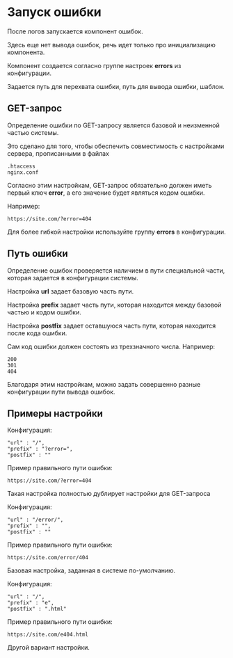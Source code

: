 # Запуск ошибки

После логов запускается компонент ошибок.

Здесь еще нет вывода ошибок, речь идет только про инициализацию компонента.

Компонент создается согласно группе настроек **errors** из конфигурации.

Задается путь для перехвата ошибки, путь для вывода ошибки, шаблон.

## GET-запрос

Определение ошибки по GET-запросу является базовой и неизменной частью системы.

Это сделано для того, чтобы обеспечить совместимость с настройками сервера, прописанными в файлах

	.htaccess
	nginx.conf

Согласно этим настройкам, GET-запрос обязательно должен иметь первый ключ **error**, а его значение будет являться кодом ошибки.

Например:

	https://site.com/?error=404

Для более гибкой настройки используйте группу **errors** в конфигурации.

## Путь ошибки

Определение ошибок проверяется наличием в пути специальной части, которая задается в конфигурации системы.

Настройка **url** задает базовую часть пути.

Настройка **prefix** задает часть пути, которая находится между базовой частью и кодом ошибки.

Настройка **postfix** задает оставшуюся часть пути, которая находится после кода ошибки.

Сам код ошибки должен состоять из трехзначного числа. Например:

	200
	301
	404

Благодаря этим настройкам, можно задать совершенно разные конфигурации пути вывода ошибок.

## Примеры настройки

Конфигурация:

	"url" : "/",
	"prefix" : "?error=",
	"postfix" : ""

Пример правильного пути ошибки:

	https://site.com/?error=404

Такая настройка полностью дублирует настройки для GET-запроса

Конфигурация:

	"url" : "/error/",
	"prefix" : "",
	"postfix" : ""

Пример правильного пути ошибки:

	https://site.com/error/404

Базовая настройка, заданная в системе по-умолчанию.

Конфигурация:

	"url" : "/",
	"prefix" : "e",
	"postfix" : ".html"

Пример правильного пути ошибки:

	https://site.com/e404.html

Другой вариант настройки.
